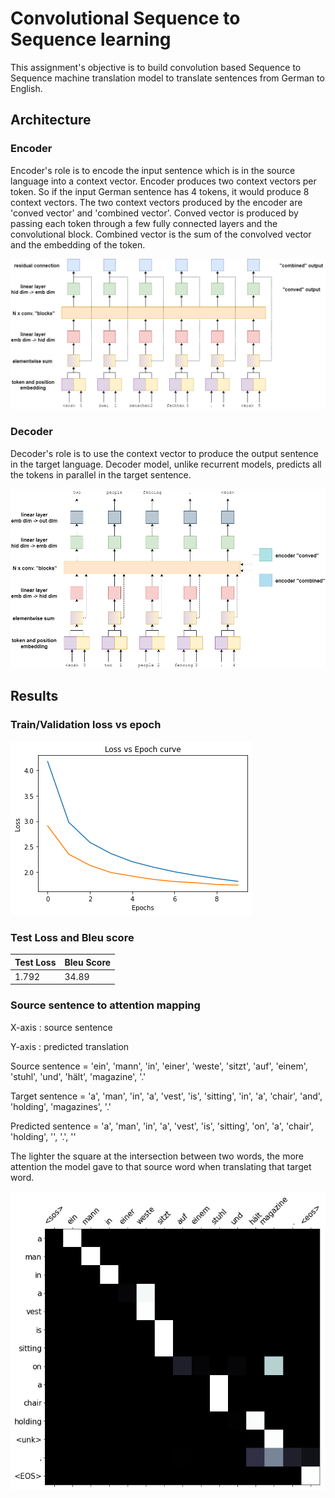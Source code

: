 # Convolutional Sequence to Sequence learning

This assignment's objective is to build convolution based Sequence to Sequence machine translation model to translate sentences from German to English.

## Architecture

### Encoder

Encoder's role is to encode the input sentence which is in the source language into a context vector.
Encoder produces two context vectors per token. So if the input German sentence has 4 tokens, it would produce 8 context vectors. The two context vectors produced by the encoder are 'conved vector' and 'combined vector'. Conved vector is produced by passing each token through a few fully connected layers and the convolutional block. Combined vector is the sum of the convolved vector and the embedding of the token.

![](images/Encoder.png)

### Decoder

Decoder's role is to use the context vector to produce the output sentence in the target language. Decoder model, unlike recurrent models, predicts all the tokens in parallel in the target sentence.

![](images/Decoder.png)

## Results

### Train/Validation loss vs epoch

![](images/lossvsepoch.png)

### Test Loss and Bleu score

| Test Loss | Bleu Score |
|-----------|------------|
|  1.792    |   34.89    |


### Source sentence to attention mapping

X-axis : source sentence

Y-axis : predicted translation

Source sentence = 'ein', 'mann', 'in', 'einer', 'weste', 'sitzt', 'auf', 'einem', 'stuhl', 'und', 'hält', 'magazine', '.'

Target sentence = 'a', 'man', 'in', 'a', 'vest', 'is', 'sitting', 'in', 'a', 'chair', 'and', 'holding', 'magazines', '.'

Predicted sentence = 'a', 'man', 'in', 'a', 'vest', 'is', 'sitting', 'on', 'a', 'chair', 'holding', '<unk>', '.', '<EOS>'

The lighter the square at the intersection between two words, the more attention the model gave to that source word when translating that target word.

![](images/attention.png)


